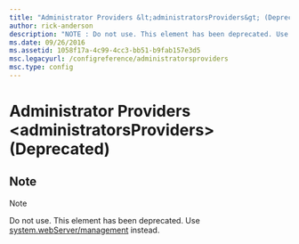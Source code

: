 ```yaml
---
title: "Administrator Providers &lt;administratorsProviders&gt; (Deprecated)"
author: rick-anderson
description: "NOTE : Do not use. This element has been deprecated. Use system.webServer/management instead."
ms.date: 09/26/2016
ms.assetid: 1058f17a-4c99-4cc3-bb51-b9fab157e3d5
msc.legacyurl: /configreference/administratorsproviders
msc.type: config
---
```

# Administrator Providers &lt;administratorsProviders&gt; (Deprecated)

<a id="001"></a>
## Note

> [!NOTE]
> Do not use. This element has been deprecated. Use [system.webServer/management](../system.webserver/management/index.md) instead.
